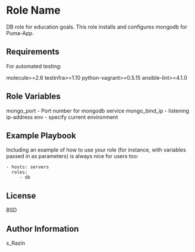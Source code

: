 Role Name
=========

DB role for education goals.
This role installs and configures mongodb for Puma-App.

Requirements
------------

For automated testing:

molecule>=2.6
testinfra>=1.10
python-vagrant>=0.5.15
ansible-lint>=4.1.0

Role Variables
--------------

mongo_port - Port number for mongodb service
mongo_bind_ip - listening ip-address
env - specify current environment

Example Playbook
----------------

Including an example of how to use your role (for instance, with variables passed in as parameters) is always nice for users too:

    - hosts: servers
      roles:
         - db

License
-------

BSD

Author Information
------------------

s_Razin
